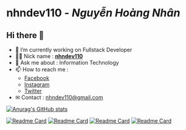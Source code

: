 # **nhndev110** - _Nguyễn Hoàng Nhân_

## Hi there 👋

-   🔭 I’m currently working on Fullstack Developer
-   👨‍💻 Nick name : [**nhndev110**](https://github.com/nhndev110)
-   💬 Ask me about : Information Technology
-   📫 How to reach me :
    -   [Facebook](https://www.facebook.com/nhndev110)
    -   [Instagram](https://www.instagram.com/nhndev110)
    -   [Twitter](https://twitter.com/nhndev110)
-   ✉ Contact : nhndev110@gmail.com

[![Anurag's GitHub stats](https://github-readme-stats.vercel.app/api?username=nhndev110&show_icons=true&theme=tokyonight)](https://github.com/anuraghazra/github-readme-stats)

[![Readme Card](https://github-readme-stats.vercel.app/api/pin/?username=nhndev110&show_icons=true&theme=tokyonight&repo=Ecommerce-MOBILE-SELLING-Website)](https://github.com/anuraghazra/github-readme-stats)
[![Readme Card](https://github-readme-stats.vercel.app/api/pin/?username=nhndev110&repo=Food-Restaurant-Website)](https://github.com/anuraghazra/github-readme-stats)
[![Readme Card](https://github-readme-stats.vercel.app/api/pin/?username=nhndev110&repo=Tour-Travel-Agency-Website)](https://github.com/anuraghazra/github-readme-stats)
[![Readme Card](https://github-readme-stats.vercel.app/api/pin/?username=nhndev110&repo=Customize-The-Band-W3)](https://github.com/anuraghazra/github-readme-stats)
